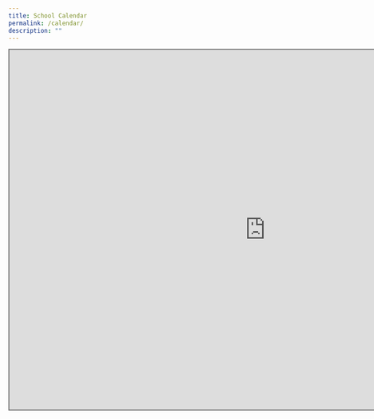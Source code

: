 ```yaml
---
title: School Calendar
permalink: /calendar/
description: ""
---
```

<iframe scrolling="no" frameborder="0" height="720" width="1024" style="border:solid 2px #777" src="https://calendar.google.com/calendar/embed?height=600&amp;wkst=1&amp;bgcolor=%23ffffff&amp;ctz=Asia%2FSingapore&amp;showPrint=0&amp;src=Y19mMjg1OWJkMGNmNDU5ZDY0YThlODBiNWRjYTA1YzA2Y2RmNTEyOTdhNTcxZjcxYTUxYTE4OGUxZTE2ZDY1YzBkQGdyb3VwLmNhbGVuZGFyLmdvb2dsZS5jb20&amp;src=ZW4uc2luZ2Fwb3JlI2hvbGlkYXlAZ3JvdXAudi5jYWxlbmRhci5nb29nbGUuY29t&amp;color=%23F6BF26&amp;color=%23B39DDB"></iframe>